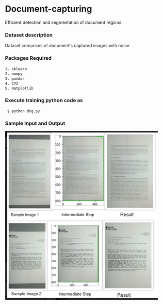 # Document-capturing
Efficient detection and segmentation of document regions.

### Dataset description
Dataset comprises of document's captured images with noise. 

### Packages Required
```
1. sklearn
2. numpy
3. pandas
4. CV2
5. matplotlib
```
### Execute training python code as 
  ```
   $ python dog.py
  ```
### Sample Input and Output 
![alt text](https://github.com/avenash97/Document-capturing/blob/master/github.png)


